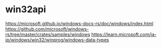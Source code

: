 # win32api
https://microsoft.github.io/windows-docs-rs/doc/windows/index.html 
https://github.com/microsoft/windows-rs/tree/master/crates/samples/windows 
https://learn.microsoft.com/ja-jp/windows/win32/winprog/windows-data-types 

